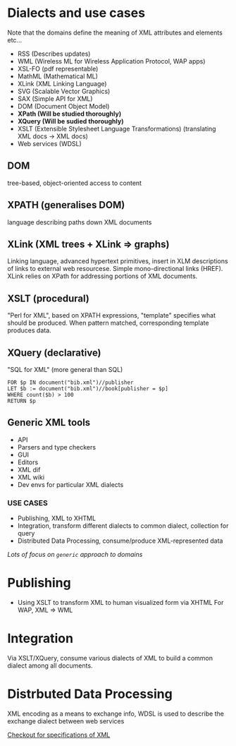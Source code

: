 # Dialects and use cases
Note that the domains define the meaning of XML attributes and elements etc...

- RSS (Describes updates)
- WML (Wireless ML for Wireless Application Protocol, WAP apps)
- XSL-FO (pdf representable)
- MathML (Mathematical ML)
- XLink (XML Linking Language)
- SVG (Scalable Vector Graphics)
- SAX (Simple API for XML)
- DOM (Document Object Model)
- **XPath (Will be studied thoroughly)**
- **XQuery (Will be sudied thoroughly)**
- XSLT (Extensible Stylesheet Language Transformations) (translating XML docs -> XML docs)
- Web services (WDSL)

## DOM
tree-based, object-oriented access to content

## XPATH (generalises DOM)
language describing paths down XML documents

## XLink (XML trees + XLink => graphs)
Linking language, advanced hypertext primitives, insert in XLM descriptions of links to external web resourcese. Simple mono-directional links (HREF). XLink relies on XPath for addressing portions of XML documents.

## XSLT (procedural)
"Perl for XML", based on XPATH expressions, "template" specifies what should be produced. When pattern matched, corresponding template produces data.

## XQuery (declarative)
"SQL for XML" (more general than SQL)
```
FOR $p IN document("bib.xml")//publisher
LET $b := document("bib.xml")//book[publisher = $p]
WHERE count($b) > 100
RETURN $p
```

## Generic XML tools
- API
- Parsers and type checkers
- GUI
- Editors
- XML dif
- XML wiki
- Dev envs for particular XML dialects

### USE CASES
- Publishing, XML to XHTML
- Integration, transform different dialects to common dialect, collection for query
- Distributed Data Processing, consume/produce XML-represented data

_Lots of focus on `generic` approach to domains_

# Publishing
- Using XSLT to transform XML to human visualized form via XHTML
For WAP, XML => WML

# Integration
Via XSLT/XQuery, consume various dialects of XML to build a common dialect among all documents.

# Distrbuted Data Processing
XML encoding as a means to exchange info, WDSL is used to describe the exchange dialect between web services

[Checkout for specifications of XML](http://www.w3.org/XML)

